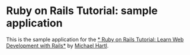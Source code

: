 # Ruby on Rails Tutorial: sample application
This is the sample application for the 
[* Ruby on Rails Tutorial:
Learn Web Development with Rails*](http://www.railstutorial.org/)
by [Michael Hartl](http://www.michaelhartl.com/).
